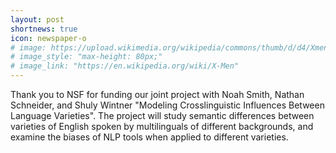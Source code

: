 ```yaml
---
layout: post
shortnews: true
icon: newspaper-o
# image: https://upload.wikimedia.org/wikipedia/commons/thumb/d/d4/Xmencomic-logo.svg/2000px-Xmencomic-logo.svg.png
# image_style: "max-height: 80px;"
# image_link: "https://en.wikipedia.org/wiki/X-Men"
---
```

Thank you to NSF for funding our joint project with Noah Smith, Nathan Schneider, and Shuly Wintner "Modeling Crosslinguistic Influences Between Language Varieties". The project will study semantic differences between varieties of English spoken by multilinguals of different backgrounds, and examine the biases of NLP tools when applied to different varieties. 
